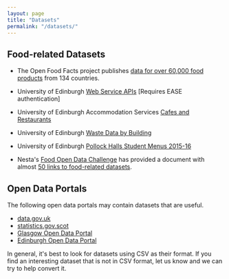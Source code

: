 ```yaml
---
layout: page
title: "Datasets"
permalink: "/datasets/"
---
```


## Food-related Datasets

* The Open Food Facts project publishes [data for over 60,000 food products](http://openfoodfacts.org) from 134 countries.

* University of Edinburgh [Web Service APIs](https://www.wiki.ed.ac.uk/display/Services/ILW+Data+Hack+API+Web+Services) [Requires EASE authentication]

* University of Edinburgh Accommodation Services [Cafes and Restaurants](https://github.com/edinburghlivinglab/dds-notebooks/blob/master/data/uoe_catering/UoE_cafes.csv)

* University of Edinburgh [Waste Data by Building](https://github.com/edinburghlivinglab/dds-notebooks/tree/master/data/uoe_catering/UoE_Waste_Stats)

* University of Edinburgh [Pollock Halls Student Menus 2015-16](https://github.com/edinburghlivinglab/dds-notebooks/blob/master/data/uoe_catering/JMCC_Student_Menu_2015-2016.csv)

* Nesta's [Food Open Data Challenge](http://www.nesta.org.uk/project/the-open-data-challenge-series/food-open-data-challenge) has provided a document with almost [50 links to food-related datasets](https://docs.google.com/document/d/1Gn10YQ1LKXXpAfBLdUjpbKvF-oKNMbN8Km3S94pU0Ak/edit?pli=1#heading=h.t85l1muj3oih).

## Open Data Portals

The following open data portals may contain datasets that are useful.

* [data.gov.uk](https://data.gov.uk/data/search)
* [statistics.gov.scot](http://statistics.gov.scot)
* [Glasgow Open Data Portal](https://data.glasgow.gov.uk/dataset)
* [Edinburgh Open Data Portal](http://data.edinburghopendata.info/dataset)

In general, it's best to look for datasets using CSV as their format. If you find an interesting dataset that is not in CSV format, let us know and we can try to help convert it.